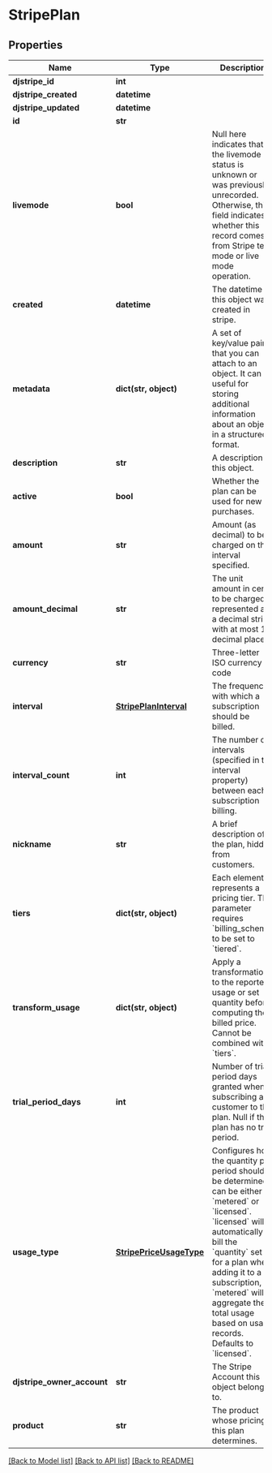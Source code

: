 # StripePlan


## Properties
Name | Type | Description | Notes
------------ | ------------- | ------------- | -------------
**djstripe_id** | **int** |  | [readonly] 
**djstripe_created** | **datetime** |  | [readonly] 
**djstripe_updated** | **datetime** |  | [readonly] 
**id** | **str** |  | 
**livemode** | **bool** | Null here indicates that the livemode status is unknown or was previously unrecorded. Otherwise, this field indicates whether this record comes from Stripe test mode or live mode operation. | [optional] 
**created** | **datetime** | The datetime this object was created in stripe. | [optional] 
**metadata** | **dict(str, object)** | A set of key/value pairs that you can attach to an object. It can be useful for storing additional information about an object in a structured format. | [optional] 
**description** | **str** | A description of this object. | [optional] 
**active** | **bool** | Whether the plan can be used for new purchases. | 
**amount** | **str** | Amount (as decimal) to be charged on the interval specified. | [optional] 
**amount_decimal** | **str** | The unit amount in cents to be charged, represented as a decimal string with at most 12 decimal places. | [optional] 
**currency** | **str** | Three-letter ISO currency code | 
**interval** | [**StripePlanInterval**](StripePlanInterval.md) | The frequency with which a subscription should be billed. | 
**interval_count** | **int** | The number of intervals (specified in the interval property) between each subscription billing. | [optional] 
**nickname** | **str** | A brief description of the plan, hidden from customers. | [optional] 
**tiers** | **dict(str, object)** | Each element represents a pricing tier. This parameter requires &#x60;billing_scheme&#x60; to be set to &#x60;tiered&#x60;. | [optional] 
**transform_usage** | **dict(str, object)** | Apply a transformation to the reported usage or set quantity before computing the billed price. Cannot be combined with &#x60;tiers&#x60;. | [optional] 
**trial_period_days** | **int** | Number of trial period days granted when subscribing a customer to this plan. Null if the plan has no trial period. | [optional] 
**usage_type** | [**StripePriceUsageType**](StripePriceUsageType.md) | Configures how the quantity per period should be determined, can be either &#x60;metered&#x60; or &#x60;licensed&#x60;. &#x60;licensed&#x60; will automatically bill the &#x60;quantity&#x60; set for a plan when adding it to a subscription, &#x60;metered&#x60; will aggregate the total usage based on usage records. Defaults to &#x60;licensed&#x60;. | [optional] 
**djstripe_owner_account** | **str** | The Stripe Account this object belongs to. | [optional] 
**product** | **str** | The product whose pricing this plan determines. | [optional] 

[[Back to Model list]](../README.md#documentation-for-models) [[Back to API list]](../README.md#documentation-for-api-endpoints) [[Back to README]](../README.md)


